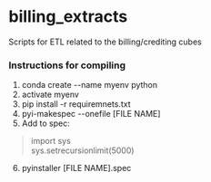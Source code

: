 # billing_extracts
Scripts for ETL related to the billing/crediting cubes


### Instructions for compiling

1) conda create --name myenv python
2) activate myenv
3) pip install -r requiremnets.txt
4) pyi-makespec --onefile [FILE NAME]
5) Add to spec: 
>import sys <br>
>sys.setrecursionlimit(5000)
6) pyinstaller [FILE NAME].spec


